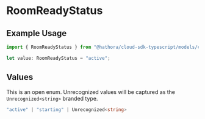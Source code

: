 # RoomReadyStatus

## Example Usage

```typescript
import { RoomReadyStatus } from "@hathora/cloud-sdk-typescript/models/components";

let value: RoomReadyStatus = "active";
```

## Values

This is an open enum. Unrecognized values will be captured as the `Unrecognized<string>` branded type.

```typescript
"active" | "starting" | Unrecognized<string>
```